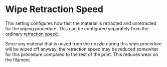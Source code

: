 Wipe Retraction Speed
====
This setting configures how fast the material is retracted and unretracted for the wiping procedure. This can be configured separately from the ordinary [retraction speed](travel/retraction_speed.md).

Since any material that is oozed from the nozzle during this wipe procedure will be wiped off anyway, the retraction speed may be reduced somewhat for this procedure compared to the rest of the print. This reduces wear on the filament.